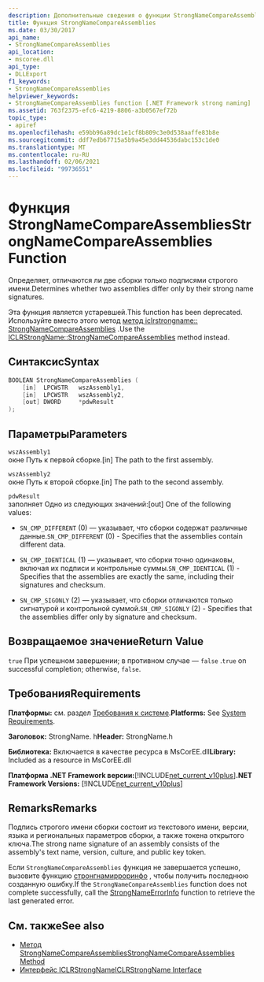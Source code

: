 ```yaml
---
description: Дополнительные сведения о функции StrongNameCompareAssemblies
title: Функция StrongNameCompareAssemblies
ms.date: 03/30/2017
api_name:
- StrongNameCompareAssemblies
api_location:
- mscoree.dll
api_type:
- DLLExport
f1_keywords:
- StrongNameCompareAssemblies
helpviewer_keywords:
- StrongNameCompareAssemblies function [.NET Framework strong naming]
ms.assetid: 763f2375-efc6-4219-8806-a3b0567ef72b
topic_type:
- apiref
ms.openlocfilehash: e59bb96a89dc1e1cf8b809c3e0d538aaffe83b8e
ms.sourcegitcommit: ddf7edb67715a5b9a45e3dd44536dabc153c1de0
ms.translationtype: MT
ms.contentlocale: ru-RU
ms.lasthandoff: 02/06/2021
ms.locfileid: "99736551"
---
```

# <a name="strongnamecompareassemblies-function"></a><span data-ttu-id="b3a0a-103">Функция StrongNameCompareAssemblies</span><span class="sxs-lookup"><span data-stu-id="b3a0a-103">StrongNameCompareAssemblies Function</span></span>

<span data-ttu-id="b3a0a-104">Определяет, отличаются ли две сборки только подписями строгого имени.</span><span class="sxs-lookup"><span data-stu-id="b3a0a-104">Determines whether two assemblies differ only by their strong name signatures.</span></span>  
  
 <span data-ttu-id="b3a0a-105">Эта функция является устаревшей.</span><span class="sxs-lookup"><span data-stu-id="b3a0a-105">This function has been deprecated.</span></span> <span data-ttu-id="b3a0a-106">Используйте вместо этого метод [метод iclrstrongname:: StrongNameCompareAssemblies](../hosting/iclrstrongname-strongnamecompareassemblies-method.md) .</span><span class="sxs-lookup"><span data-stu-id="b3a0a-106">Use the [ICLRStrongName::StrongNameCompareAssemblies](../hosting/iclrstrongname-strongnamecompareassemblies-method.md) method instead.</span></span>  
  
## <a name="syntax"></a><span data-ttu-id="b3a0a-107">Синтаксис</span><span class="sxs-lookup"><span data-stu-id="b3a0a-107">Syntax</span></span>  
  
```cpp  
BOOLEAN StrongNameCompareAssemblies (  
    [in]  LPCWSTR   wszAssembly1,  
    [in]  LPCWSTR   wszAssembly2,  
    [out] DWORD     *pdwResult  
);  
```  
  
## <a name="parameters"></a><span data-ttu-id="b3a0a-108">Параметры</span><span class="sxs-lookup"><span data-stu-id="b3a0a-108">Parameters</span></span>  

 `wszAssembly1`  
 <span data-ttu-id="b3a0a-109">окне Путь к первой сборке.</span><span class="sxs-lookup"><span data-stu-id="b3a0a-109">[in] The path to the first assembly.</span></span>  
  
 `wszAssembly2`  
 <span data-ttu-id="b3a0a-110">окне Путь к второй сборке.</span><span class="sxs-lookup"><span data-stu-id="b3a0a-110">[in] The path to the second assembly.</span></span>  
  
 `pdwResult`  
 <span data-ttu-id="b3a0a-111">заполняет Одно из следующих значений:</span><span class="sxs-lookup"><span data-stu-id="b3a0a-111">[out] One of the following values:</span></span>  
  
- <span data-ttu-id="b3a0a-112">`SN_CMP_DIFFERENT` (0) — указывает, что сборки содержат различные данные.</span><span class="sxs-lookup"><span data-stu-id="b3a0a-112">`SN_CMP_DIFFERENT` (0) - Specifies that the assemblies contain different data.</span></span>  
  
- <span data-ttu-id="b3a0a-113">`SN_CMP_IDENTICAL` (1) — указывает, что сборки точно одинаковы, включая их подписи и контрольные суммы.</span><span class="sxs-lookup"><span data-stu-id="b3a0a-113">`SN_CMP_IDENTICAL` (1) - Specifies that the assemblies are exactly the same, including their signatures and checksum.</span></span>  
  
- <span data-ttu-id="b3a0a-114">`SN_CMP_SIGONLY` (2) — указывает, что сборки отличаются только сигнатурой и контрольной суммой.</span><span class="sxs-lookup"><span data-stu-id="b3a0a-114">`SN_CMP_SIGONLY` (2) - Specifies that the assemblies differ only by signature and checksum.</span></span>  
  
## <a name="return-value"></a><span data-ttu-id="b3a0a-115">Возвращаемое значение</span><span class="sxs-lookup"><span data-stu-id="b3a0a-115">Return Value</span></span>  

 <span data-ttu-id="b3a0a-116">`true` При успешном завершении; в противном случае — `false` .</span><span class="sxs-lookup"><span data-stu-id="b3a0a-116">`true` on successful completion; otherwise, `false`.</span></span>  
  
## <a name="requirements"></a><span data-ttu-id="b3a0a-117">Требования</span><span class="sxs-lookup"><span data-stu-id="b3a0a-117">Requirements</span></span>  

 <span data-ttu-id="b3a0a-118">**Платформы:** см. раздел [Требования к системе](../../get-started/system-requirements.md).</span><span class="sxs-lookup"><span data-stu-id="b3a0a-118">**Platforms:** See [System Requirements](../../get-started/system-requirements.md).</span></span>  
  
 <span data-ttu-id="b3a0a-119">**Заголовок:** StrongName. h</span><span class="sxs-lookup"><span data-stu-id="b3a0a-119">**Header:** StrongName.h</span></span>  
  
 <span data-ttu-id="b3a0a-120">**Библиотека:** Включается в качестве ресурса в MsCorEE.dll</span><span class="sxs-lookup"><span data-stu-id="b3a0a-120">**Library:** Included as a resource in MsCorEE.dll</span></span>  
  
 <span data-ttu-id="b3a0a-121">**Платформа .NET Framework версии:**[!INCLUDE[net_current_v10plus](../../../../includes/net-current-v10plus-md.md)]</span><span class="sxs-lookup"><span data-stu-id="b3a0a-121">**.NET Framework Versions:** [!INCLUDE[net_current_v10plus](../../../../includes/net-current-v10plus-md.md)]</span></span>  
  
## <a name="remarks"></a><span data-ttu-id="b3a0a-122">Remarks</span><span class="sxs-lookup"><span data-stu-id="b3a0a-122">Remarks</span></span>  

 <span data-ttu-id="b3a0a-123">Подпись строгого имени сборки состоит из текстового имени, версии, языка и региональных параметров сборки, а также токена открытого ключа.</span><span class="sxs-lookup"><span data-stu-id="b3a0a-123">The strong name signature of an assembly consists of the assembly's text name, version, culture, and public key token.</span></span>  
  
 <span data-ttu-id="b3a0a-124">Если `StrongNameCompareAssemblies` функция не завершается успешно, вызовите функцию [стронгнамирроринфо](strongnameerrorinfo-function.md) , чтобы получить последнюю созданную ошибку.</span><span class="sxs-lookup"><span data-stu-id="b3a0a-124">If the `StrongNameCompareAssemblies` function does not complete successfully, call the [StrongNameErrorInfo](strongnameerrorinfo-function.md) function to retrieve the last generated error.</span></span>  
  
## <a name="see-also"></a><span data-ttu-id="b3a0a-125">См. также</span><span class="sxs-lookup"><span data-stu-id="b3a0a-125">See also</span></span>

- [<span data-ttu-id="b3a0a-126">Метод StrongNameCompareAssemblies</span><span class="sxs-lookup"><span data-stu-id="b3a0a-126">StrongNameCompareAssemblies Method</span></span>](../hosting/iclrstrongname-strongnamecompareassemblies-method.md)
- [<span data-ttu-id="b3a0a-127">Интерфейс ICLRStrongName</span><span class="sxs-lookup"><span data-stu-id="b3a0a-127">ICLRStrongName Interface</span></span>](../hosting/iclrstrongname-interface.md)
